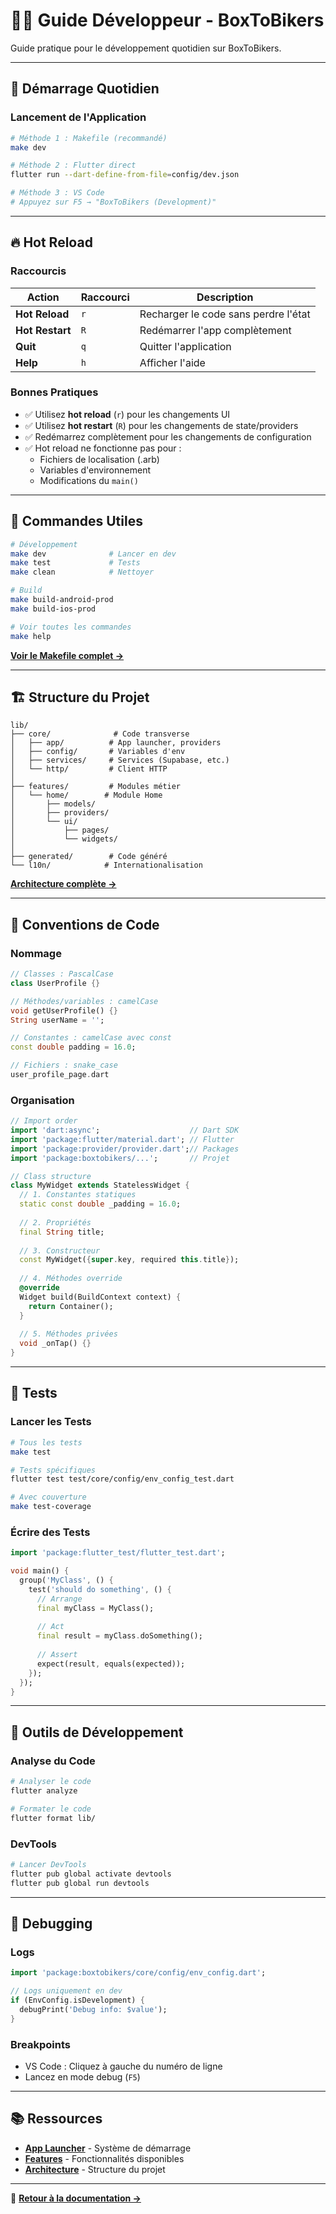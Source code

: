 # 👨‍💻 Guide Développeur - BoxToBikers

Guide pratique pour le développement quotidien sur BoxToBikers.

---

## 🚀 Démarrage Quotidien

### Lancement de l'Application

```bash
# Méthode 1 : Makefile (recommandé)
make dev

# Méthode 2 : Flutter direct
flutter run --dart-define-from-file=config/dev.json

# Méthode 3 : VS Code
# Appuyez sur F5 → "BoxToBikers (Development)"
```

---

## 🔥 Hot Reload

### Raccourcis

| Action | Raccourci | Description |
|--------|-----------|-------------|
| **Hot Reload** | `r` | Recharger le code sans perdre l'état |
| **Hot Restart** | `R` | Redémarrer l'app complètement |
| **Quit** | `q` | Quitter l'application |
| **Help** | `h` | Afficher l'aide |

### Bonnes Pratiques

- ✅ Utilisez **hot reload** (`r`) pour les changements UI
- ✅ Utilisez **hot restart** (`R`) pour les changements de state/providers
- ✅ Redémarrez complètement pour les changements de configuration
- ✅ Hot reload ne fonctionne pas pour :
  - Fichiers de localisation (.arb)
  - Variables d'environnement
  - Modifications du `main()`

---

## 🧰 Commandes Utiles

```bash
# Développement
make dev              # Lancer en dev
make test             # Tests
make clean            # Nettoyer

# Build
make build-android-prod
make build-ios-prod

# Voir toutes les commandes
make help
```

**[Voir le Makefile complet →](../../Makefile)**

---

## 🏗️ Structure du Projet

```
lib/
├── core/              # Code transverse
│   ├── app/          # App launcher, providers
│   ├── config/       # Variables d'env
│   ├── services/     # Services (Supabase, etc.)
│   └── http/         # Client HTTP
│
├── features/         # Modules métier
│   └── home/        # Module Home
│       ├── models/
│       ├── providers/
│       └── ui/
│           ├── pages/
│           └── widgets/
│
├── generated/        # Code généré
└── l10n/            # Internationalisation
```

**[Architecture complète →](../architecture/README.md)**

---

## 📝 Conventions de Code

### Nommage

```dart
// Classes : PascalCase
class UserProfile {}

// Méthodes/variables : camelCase
void getUserProfile() {}
String userName = '';

// Constantes : camelCase avec const
const double padding = 16.0;

// Fichiers : snake_case
user_profile_page.dart
```

### Organisation

```dart
// Import order
import 'dart:async';                    // Dart SDK
import 'package:flutter/material.dart'; // Flutter
import 'package:provider/provider.dart';// Packages
import 'package:boxtobikers/...';       // Projet

// Class structure
class MyWidget extends StatelessWidget {
  // 1. Constantes statiques
  static const double _padding = 16.0;
  
  // 2. Propriétés
  final String title;
  
  // 3. Constructeur
  const MyWidget({super.key, required this.title});
  
  // 4. Méthodes override
  @override
  Widget build(BuildContext context) {
    return Container();
  }
  
  // 5. Méthodes privées
  void _onTap() {}
}
```

---

## 🧪 Tests

### Lancer les Tests

```bash
# Tous les tests
make test

# Tests spécifiques
flutter test test/core/config/env_config_test.dart

# Avec couverture
make test-coverage
```

### Écrire des Tests

```dart
import 'package:flutter_test/flutter_test.dart';

void main() {
  group('MyClass', () {
    test('should do something', () {
      // Arrange
      final myClass = MyClass();
      
      // Act
      final result = myClass.doSomething();
      
      // Assert
      expect(result, equals(expected));
    });
  });
}
```

---

## 🔧 Outils de Développement

### Analyse du Code

```bash
# Analyser le code
flutter analyze

# Formater le code
flutter format lib/
```

### DevTools

```bash
# Lancer DevTools
flutter pub global activate devtools
flutter pub global run devtools
```

---

## 🐛 Debugging

### Logs

```dart
import 'package:boxtobikers/core/config/env_config.dart';

// Logs uniquement en dev
if (EnvConfig.isDevelopment) {
  debugPrint('Debug info: $value');
}
```

### Breakpoints

- VS Code : Cliquez à gauche du numéro de ligne
- Lancez en mode debug (`F5`)

---

## 📚 Ressources

- **[App Launcher](app-launcher.md)** - Système de démarrage
- **[Features](features.md)** - Fonctionnalités disponibles
- **[Architecture](../architecture/README.md)** - Structure du projet

---

📖 **[Retour à la documentation →](../README.md)**

